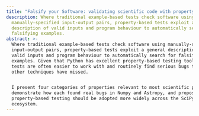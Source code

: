 ```yaml
---
title: "Falsify your Software: validating scientific code with property-based testing"
description: Where traditional example-based tests check software using
  manually-specified input-output pairs, property-based tests exploit a general
  description of valid inputs and program behaviour to automatically search for
  falsifying examples.
abstract: >-
  Where traditional example-based tests check software using manually-specified
  input-output pairs, property-based tests exploit a general description of
  valid inputs and program behaviour to automatically search for falsifying
  examples. Given that Python has excellent property-based testing tools, such
  tests are often easier to work with and routinely find serious bugs that all
  other techniques have missed.


  I present four categories of properties relevant to most scientific projects,
  demonstrate how each found real bugs in Numpy and Astropy, and propose that
  property-based testing should be adopted more widely across the SciPy
  ecosystem.
---
```


